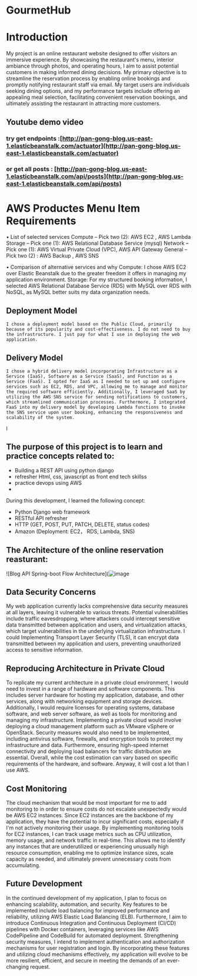 # GourmetHub

# Introduction
My project is an online restaurant website designed to offer visitors an immersive experience. By showcasing the restaurant's menu, interior ambiance through photos, and operating hours, I aim to assist potential customers in making informed dining decisions. My primary objective is to streamline the reservation process by enabling online bookings and promptly notifying restaurant staff via email. My target users are individuals seeking dining options, and my performance targets include offering an appealing meal selection, facilitating convenient reservation bookings, and ultimately assisting the restaurant in attracting more customers.

## Youtube demo video
### try get  endpoints :[http://pan-gong-blog.us-east-1.elasticbeanstalk.com/actuator](http://pan-gong-blog.us-east-1.elasticbeanstalk.com/actuator)
### or  get all posts : [http://pan-gong-blog.us-east-1.elasticbeanstalk.com/api/posts](http://pan-gong-blog.us-east-1.elasticbeanstalk.com/api/posts)


# AWS Productes Menu Item Requirements
•	List of selected services
Compute – Pick two (2): AWS EC2 , AWS Lambda
Storage – Pick one (1): AWS Relational Database Service (mysql)
Network – Pick one (1): AWS Virtual Private Cloud (VPC), AWS API Gateway
General – Pick two (2) : AWS Backup , AWS SNS
		
•	Comparison of alternative services and why
Compute: I chose AWS EC2 over Elastic Beanstalk due to the greater freedom it offers in managing my application environment.
Storage: For my structured booking information, I selected AWS Relational Database Service (RDS) with MySQL over RDS with NoSQL, as MySQL better suits my data organization needs.

## Deployment Model
	I chose a deployment model based on the Public Cloud, primarily because of its popularity and cost-effectiveness. I do not need to buy the infrastructure. I just pay for what I use in deploying the web application.

## Delivery Model
	I chose a hybrid delivery model incorporating Infrastructure as a Service (IaaS), Software as a Service (SaaS), and Function as a Service (FaaS). I opted for IaaS as I needed to set up and configure services such as EC2, RDS, and VPC, allowing me to manage and monitor the required software efficiently. Additionally, I leveraged SaaS by utilizing the AWS SNS service for sending notifications to customers, which streamlined communication processes. Furthermore, I integrated FaaS into my delivery model by developing Lambda functions to invoke the SNS service upon user booking, enhancing the responsiveness and scalability of the system.
l



## The purpose of this project is to learn and practice concepts related to:
- Building a REST API using python django
- refresher Html, css, javascript as front end tech skillss
- practice devops using AWS
- 

During this development, I learned the following concept:
- Python Django web framework
- RESTful API refresher
- HTTP (GET, POST, PUT, PATCH, DELETE, status codes)
- Amazon (Deployment: EC2， RDS, Lambda, SNS)




## The Architecture of the online reservation reasturant:
![Blog API Spring-boot Flow Architecture](![image](https://github.com/panda022/GourmetHub/assets/105373708/9bab6ea5-e224-4e9f-b521-6e9b8b9957bc)

## Data Security Concerns

My web application currently lacks comprehensive data security measures at all layers, leaving it vulnerable to various threats. Potential vulnerabilities include traffic eavesdropping, where attackers could intercept sensitive data transmitted between application and users, and virtualization attacks, which target vulnerabilities in the underlying virtualization infrastructure. I could Implementing Transport Layer Security (TLS), it can encrypt data transmitted between my application and users, preventing unauthorized access to sensitive information.


## Reproducing Architecture in Private Cloud

To replicate my current architecture in a private cloud environment, I would need to invest in a range of hardware and software components. This includes server hardware for hosting my application, database, and other services, along with networking equipment and storage devices. Additionally, I would require licenses for operating systems, database software, and web server software, as well as tools for monitoring and managing my infrastructure. Implementing a private cloud would involve deploying a cloud management platform such as VMware vSphere or OpenStack. Security measures would also need to be implemented, including antivirus software, firewalls, and encryption tools to protect my infrastructure and data. Furthermore, ensuring high-speed internet connectivity and deploying load balancers for traffic distribution are essential. Overall, while the cost estimation can vary based on specific requirements of the hardware, and software. Anyway, it will cost a lot than I use AWS.

## Cost Monitoring

The cloud mechanism that would be most important for me to add monitoring to in order to ensure costs do not escalate unexpectedly would be AWS EC2 instances. Since EC2 instances are the backbone of my application, they have the potential to incur significant costs, especially if I'm not actively monitoring their usage. By implementing monitoring tools for EC2 instances, I can track usage metrics such as CPU utilization, memory usage, and network traffic in real-time. This allows me to identify any instances that are underutilized or experiencing unusually high resource consumption, enabling me to optimize instance sizes, scale capacity as needed, and ultimately prevent unnecessary costs from accumulating.

## Future Development

In the continued development of my application, I plan to focus on enhancing scalability, automation, and security. Key features to be implemented include load balancing for improved performance and reliability, utilizing AWS Elastic Load Balancing (ELB). Furthermore, I aim to introduce Continuous Integration and Continuous Deployment (CI/CD) pipelines with Docker containers, leveraging services like AWS CodePipeline and CodeBuild for automated deployment. Strengthening security measures, I intend to implement authentication and authorization mechanisms for user registration and login. By incorporating these features and utilizing cloud mechanisms effectively, my application will evolve to be more resilient, efficient, and secure in meeting the demands of an ever-changing request.

